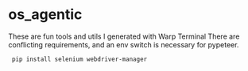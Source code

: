 # os_agentic
These are fun tools and utils I generated with Warp Terminal
There are conflicting requirements, and an env switch is necessary for pypeteer.

<code> pip install selenium webdriver-manager</code>
